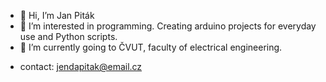 - 👋 Hi, I’m Jan Piták
- 👀 I’m interested in programming. Creating arduino projects for everyday use and Python scripts.
- 🌱 I’m currently going to ČVUT, faculty of electrical engineering. 
<!-- - 🌱 I’m currently going to ČVUT, faculty of information technology.-->
- contact: jendapitak@email.cz

<!---
pitakjan/pitakjan is a ✨ special ✨ repository because its `README.md` (this file) appears on your GitHub profile.
You can click the Preview link to take a look at your changes.
--->

